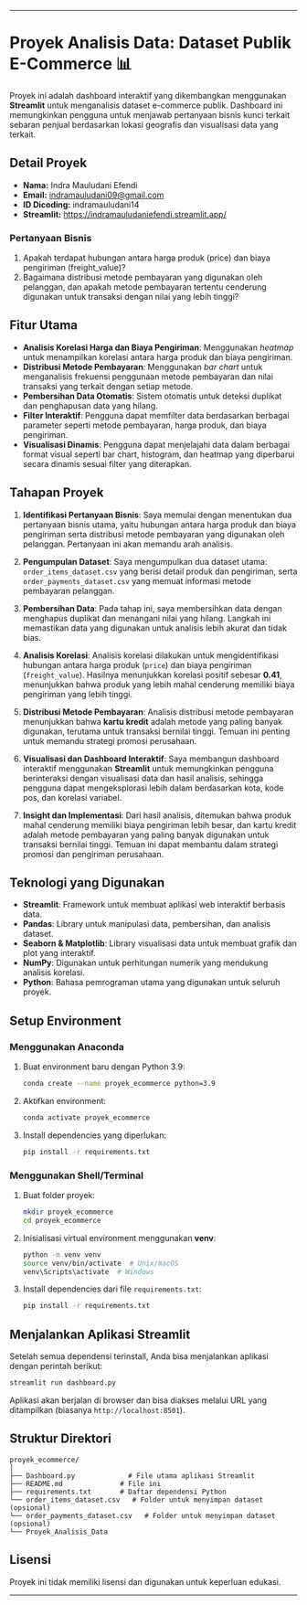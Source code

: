 

---

# Proyek Analisis Data: Dataset Publik E-Commerce 📊

Proyek ini adalah dashboard interaktif yang dikembangkan menggunakan **Streamlit** untuk menganalisis dataset e-commerce publik. Dashboard ini memungkinkan pengguna untuk menjawab pertanyaan bisnis kunci terkait sebaran penjual berdasarkan lokasi geografis dan visualisasi data yang terkait.

## Detail Proyek
- **Nama:** Indra Mauludani Efendi
- **Email:** [indramauludani09@gmail.com](mailto:indramauludani09@gmail.com)
- **ID Dicoding:** indramauludani14
- **Streamlit:** https://indramauludaniefendi.streamlit.app/

### Pertanyaan Bisnis
1. Apakah terdapat hubungan antara harga produk (price) dan biaya pengiriman (freight_value)?
2. Bagaimana distribusi metode pembayaran yang digunakan oleh pelanggan, dan apakah metode pembayaran tertentu cenderung digunakan untuk transaksi dengan nilai yang lebih tinggi?

## Fitur Utama
- **Analisis Korelasi Harga dan Biaya Pengiriman**: Menggunakan *heatmap* untuk menampilkan korelasi antara harga produk dan biaya pengiriman.
- **Distribusi Metode Pembayaran**: Menggunakan *bar chart* untuk menganalisis frekuensi penggunaan metode pembayaran dan nilai transaksi yang terkait dengan setiap metode.
- **Pembersihan Data Otomatis**: Sistem otomatis untuk deteksi duplikat dan penghapusan data yang hilang.
- **Filter Interaktif**: Pengguna dapat memfilter data berdasarkan berbagai parameter seperti metode pembayaran, harga produk, dan biaya pengiriman.
- **Visualisasi Dinamis**: Pengguna dapat menjelajahi data dalam berbagai format visual seperti bar chart, histogram, dan heatmap yang diperbarui secara dinamis sesuai filter yang diterapkan.

## Tahapan Proyek
1. **Identifikasi Pertanyaan Bisnis**:
   Saya memulai dengan menentukan dua pertanyaan bisnis utama, yaitu hubungan antara harga produk dan biaya pengiriman serta distribusi metode pembayaran yang digunakan oleh pelanggan. Pertanyaan ini akan memandu arah analisis.

2. **Pengumpulan Dataset**:
   Saya mengumpulkan dua dataset utama: `order_items_dataset.csv` yang berisi detail produk dan pengiriman, serta `order_payments_dataset.csv` yang memuat informasi metode pembayaran pelanggan. 

3. **Pembersihan Data**:
   Pada tahap ini, saya membersihkan data dengan menghapus duplikat dan menangani nilai yang hilang. Langkah ini memastikan data yang digunakan untuk analisis lebih akurat dan tidak bias.

4. **Analisis Korelasi**:
   Analisis korelasi dilakukan untuk mengidentifikasi hubungan antara harga produk (`price`) dan biaya pengiriman (`freight_value`). Hasilnya menunjukkan korelasi positif sebesar **0.41**, menunjukkan bahwa produk yang lebih mahal cenderung memiliki biaya pengiriman yang lebih tinggi.

5. **Distribusi Metode Pembayaran**:
   Analisis distribusi metode pembayaran menunjukkan bahwa **kartu kredit** adalah metode yang paling banyak digunakan, terutama untuk transaksi bernilai tinggi. Temuan ini penting untuk memandu strategi promosi perusahaan.

6. **Visualisasi dan Dashboard Interaktif**:
   Saya membangun dashboard interaktif menggunakan **Streamlit** untuk memungkinkan pengguna berinteraksi dengan visualisasi data dan hasil analisis, sehingga pengguna dapat mengeksplorasi lebih dalam berdasarkan kota, kode pos, dan korelasi variabel.

7. **Insight dan Implementasi**:
   Dari hasil analisis, ditemukan bahwa produk mahal cenderung memiliki biaya pengiriman lebih besar, dan kartu kredit adalah metode pembayaran yang paling banyak digunakan untuk transaksi bernilai tinggi. Temuan ini dapat membantu dalam strategi promosi dan pengiriman perusahaan.

## Teknologi yang Digunakan
- **Streamlit**: Framework untuk membuat aplikasi web interaktif berbasis data.
- **Pandas**: Library untuk manipulasi data, pembersihan, dan analisis dataset.
- **Seaborn & Matplotlib**: Library visualisasi data untuk membuat grafik dan plot yang interaktif.
- **NumPy**: Digunakan untuk perhitungan numerik yang mendukung analisis korelasi.
- **Python**: Bahasa pemrograman utama yang digunakan untuk seluruh proyek.

## Setup Environment

### Menggunakan Anaconda
1. Buat environment baru dengan Python 3.9:
   ```bash
   conda create --name proyek_ecommerce python=3.9
   ```
2. Aktifkan environment:
   ```bash
   conda activate proyek_ecommerce
   ```
3. Install dependencies yang diperlukan:
   ```bash
   pip install -r requirements.txt
   ```

### Menggunakan Shell/Terminal
1. Buat folder proyek:
   ```bash
   mkdir proyek_ecommerce
   cd proyek_ecommerce
   ```
2. Inisialisasi virtual environment menggunakan **venv**:
   ```bash
   python -m venv venv
   source venv/bin/activate  # Unix/macOS
   venv\Scripts\activate  # Windows
   ```
3. Install dependencies dari file `requirements.txt`:
   ```bash
   pip install -r requirements.txt
   ```

## Menjalankan Aplikasi Streamlit
Setelah semua dependensi terinstall, Anda bisa menjalankan aplikasi dengan perintah berikut:

```bash
streamlit run dashboard.py
```

Aplikasi akan berjalan di browser dan bisa diakses melalui URL yang ditampilkan (biasanya `http://localhost:8501`).

## Struktur Direktori
```plaintext
proyek_ecommerce/
│
├── Dashboard.py             # File utama aplikasi Streamlit
├── README.md              # File ini
├── requirements.txt       # Daftar dependensi Python
└── order_items_dataset.csv   # Folder untuk menyimpan dataset (opsional)
└── order_payments_dataset.csv   # Folder untuk menyimpan dataset (opsional)
└── Proyek_Analisis_Data
```

## Lisensi
Proyek ini tidak memiliki lisensi dan digunakan untuk keperluan edukasi.

---
